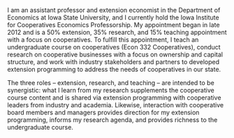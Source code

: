 I am an assistant professor and extension economist in the Department of Economics at Iowa State University, and I currently hold the Iowa Institute for Cooperatives Economics Professorship.  My appointment began in late 2012 and is a 50% extension, 35% research, and 15% teaching appointment with a focus on cooperatives.  To fulfill this appointment, I teach an undergraduate course on cooperatives (Econ 332 Cooperatives), conduct research on cooperative businesses with a focus on ownership and capital structure, and work with industry stakeholders and partners to developed extension programming to address the needs of cooperatives in our state.  

The three roles – extension, research, and teaching – are intended to be synergistic: what I learn from my research supplements the cooperative course content and is shared via extension programming with cooperative leaders from industry and academia.  Likewise, interaction with cooperative board members and managers provides direction for my extension programming, informs my research agenda, and provides richness to the undergraduate course.
